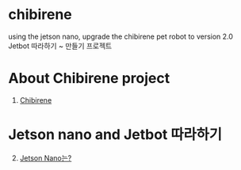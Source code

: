 # chibirene
using the jetson nano, upgrade the chibirene pet robot to version 2.0  
Jetbot 따라하기 ~ 만들기 프로젝트

# About Chibirene project
1. [Chibirene ](https://github.com/Jeonda/chibirene/wiki/chibirene)


# Jetson nano and Jetbot 따라하기
2. [Jetson Nano는? ](https://github.com/Jeonda/chibirene/wiki)

